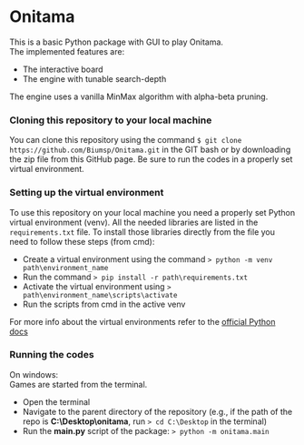 # Onitama
This is a basic Python package with GUI to play Onitama.<br/>
The implemented features are:
- The interactive board 
- The engine with tunable search-depth

The engine uses a vanilla MinMax algorithm with alpha-beta pruning.

### Cloning this repository to your local machine
You can clone this repository using the command `$ git clone https://github.com/Biumsp/Onitama.git` in the GIT bash or by downloading the zip file from this GitHub page.
Be sure to run the codes in a properly set virtual environment.

### Setting up the virtual environment
To use this repository on your local machine you need a properly set Python virtual environment (venv).
All the needed libraries are listed in the `requirements.txt` file.
To install those libraries directly from the file you need to follow these steps (from cmd):
- Create a virtual environment using the command `> python -m venv path\environment_name`
- Run the command `> pip install -r path\requirements.txt`
- Activate the virtual environment using `> path\environment_name\scripts\activate`
- Run the scripts from cmd in the active venv

For more info about the virtual environments refer to the [official Python docs](https://docs.python.org/3/library/venv.html)

### Running the codes
On windows:<br/>
Games are started from the terminal. 
- Open the terminal
- Navigate to the parent directory of the repository (e.g., if the path of the repo is **C:\Desktop\onitama**, run `> cd C:\Desktop` in the terminal)
- Run the **main.py** script of the package: `> python -m onitama.main`
